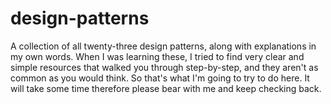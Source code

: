 # design-patterns
A collection of all twenty-three design patterns, along with explanations in my own words.  When I was learning these, I tried to find very clear and simple resources that walked you through step-by-step, and they aren't as common as you would think.  So that's what I'm going to try to do here.  It will take some time therefore please bear with me and keep checking back.
